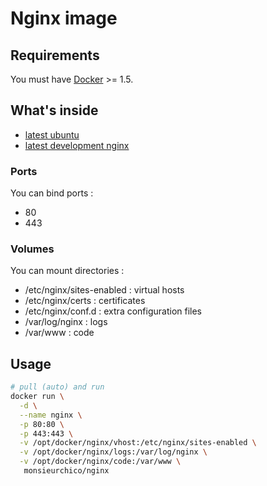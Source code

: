 # Nginx image

## Requirements

You must have [Docker](https://www.docker.com/) >= 1.5.

## What's inside

* [latest ubuntu](https://github.com/dockerfile/ubuntu)
* [latest development nginx](http://nginx.org/en/download.html)

### Ports

You can bind ports :

* 80
* 443

### Volumes

You can mount directories :

* /etc/nginx/sites-enabled : virtual hosts
* /etc/nginx/certs : certificates
* /etc/nginx/conf.d : extra configuration files
* /var/log/nginx : logs
* /var/www : code

## Usage

```bash
# pull (auto) and run
docker run \
  -d \
  --name nginx \
  -p 80:80 \
  -p 443:443 \
  -v /opt/docker/nginx/vhost:/etc/nginx/sites-enabled \
  -v /opt/docker/nginx/logs:/var/log/nginx \
  -v /opt/docker/nginx/code:/var/www \
   monsieurchico/nginx
```

